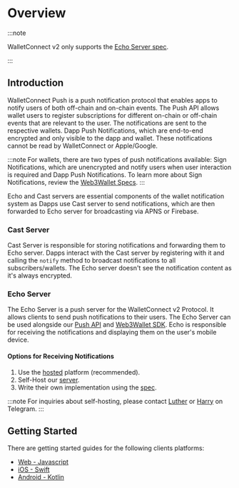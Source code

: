 # Overview

:::note

WalletConnect v2 only supports the [Echo Server spec](../../specs/servers/echo/spec.md).

:::

## Introduction

WalletConnect Push is a push notification protocol that enables apps to notify users of both off-chain and on-chain events. The Push API allows wallet users to register subscriptions for different on-chain or off-chain events that are relevant to the user. The notifications are sent to the respective wallets. Dapp Push Notifications, which are end-to-end encrypted and only visible to the dapp and wallet. These notifications cannot be read by WalletConnect or Apple/Google.

:::note
For wallets, there are two types of push notifications available: Sign Notifications, which are unencrypted and notify users when user interaction is required and Dapp Push Notifications. To learn more about Sign Notifications, review the [Web3Wallet Specs](../../specs/clients/sign/client-api.md).
:::

Echo and Cast servers are essential components of the wallet notification system as Dapps use Cast server to send notifications, which are then forwarded to Echo server for broadcasting via APNS or Firebase.

### Cast Server

Cast Server is responsible for storing notifications and forwarding them to Echo server. Dapps interact with the Cast server by registering with it and calling the `notify` method to broadcast notifications to all subscribers/wallets. The Echo server doesn't see the notification content as it's always encrypted.

### Echo Server

The Echo Server is a push server for the WalletConnect v2 Protocol. It allows clients to send push notifications to their users. The Echo Server can be used alongside our [Push API](./push.md) and [Web3Wallet SDK](../../web3wallet/about.md). Echo is responsible for receiving the notifications and displaying them on the user's mobile device.

#### Options for Receiving Notifications

1. Use the [hosted](./prerequisites.md/#hosted-platform-recommended) platform (recommended).
2. Self-Host our [server](https://github.com/WalletConnect/echo-server).
3. Write their own implementation using the [spec](../../specs/servers/echo/spec.md).

:::note
For inquiries about self-hosting, please contact [Luther](https://t.me/lutherwc) or [Harry](https://t.me/theharryet) on Telegram.
:::

## Getting Started

There are getting started guides for the following clients platforms:

- [Web - Javascript](../../javascript/push/installation.md)
- [iOS - Swift](../../swift/push/installation.md)
- [Android - Kotlin](../../kotlin/push/installation.md)
